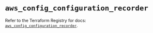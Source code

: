 # `aws_config_configuration_recorder`

Refer to the Terraform Registry for docs: [`aws_config_configuration_recorder`](https://registry.terraform.io/providers/hashicorp/aws/5.48.0/docs/resources/config_configuration_recorder).
